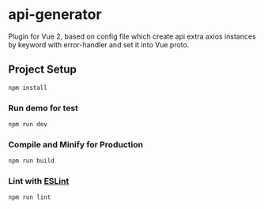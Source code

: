# api-generator

Plugin for Vue 2, based on config file which create api extra axios instances by keyword with error-handler and set it into Vue proto.

## Project Setup

```sh
npm install
```

### Run demo for test

```sh
npm run dev
```

### Compile and Minify for Production

```sh
npm run build
```

### Lint with [ESLint](https://eslint.org/)

```sh
npm run lint
```
